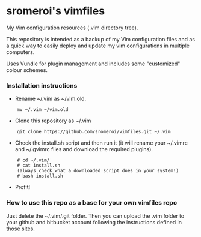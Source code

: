 # sromeroi's vimfiles

My Vim configuration resources (.vim directory tree).

This repository is intended as a backup of my Vim configuration files and as
a quick way to easily deploy and update my vim configurations in multiple
computers.

Uses Vundle for plugin management and includes some "customized" colour schemes.

### Installation instructions

* Rename ~/.vim as ~/vim.old.

```
    mv ~/.vim ~/vim.old
```

* Clone this repository as ~/.vim

```
    git clone https://github.com/sromeroi/vimfiles.git ~/.vim
```

* Check the install.sh script and then run it (it will rename your ~/.vimrc and ~/.gvimrc files and download the required plugins).

```
    # cd ~/.vim/
    # cat install.sh 
    (always check what a downloaded script does in your system!)
    # bash install.sh
```
* Profit!


### How to use this repo as a base for your own vimfiles repo

Just delete the ~/.vim/.git folder. Then you can upload the .vim folder to your github and bitbucket account following the instructions defined in those sites.


